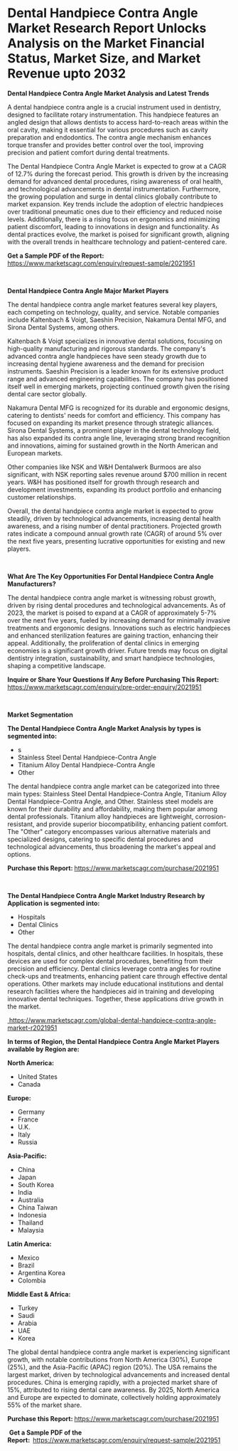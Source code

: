 <p><h1>Dental Handpiece Contra Angle Market Research Report Unlocks Analysis on the Market Financial Status, Market Size, and Market Revenue upto 2032</h1></p><p><strong>Dental Handpiece Contra Angle Market Analysis and Latest Trends</strong></p>
<p><p>A dental handpiece contra angle is a crucial instrument used in dentistry, designed to facilitate rotary instrumentation. This handpiece features an angled design that allows dentists to access hard-to-reach areas within the oral cavity, making it essential for various procedures such as cavity preparation and endodontics. The contra angle mechanism enhances torque transfer and provides better control over the tool, improving precision and patient comfort during dental treatments.</p><p>The Dental Handpiece Contra Angle Market is expected to grow at a CAGR of 12.7% during the forecast period. This growth is driven by the increasing demand for advanced dental procedures, rising awareness of oral health, and technological advancements in dental instrumentation. Furthermore, the growing population and surge in dental clinics globally contribute to market expansion. Key trends include the adoption of electric handpieces over traditional pneumatic ones due to their efficiency and reduced noise levels. Additionally, there is a rising focus on ergonomics and minimizing patient discomfort, leading to innovations in design and functionality. As dental practices evolve, the market is poised for significant growth, aligning with the overall trends in healthcare technology and patient-centered care.</p></p>
<p><strong>Get a Sample PDF of the Report:&nbsp;</strong> <a href="https://www.marketscagr.com/enquiry/request-sample/2021951?utm_campaign=2294&utm_medium=2&utm_source=Github&utm_content=ia&utm_term=13042025&utm_id=dental-handpiece-contra-angle">https://www.marketscagr.com/enquiry/request-sample/2021951</a></p>
<p>&nbsp;</p>
<p><strong>Dental Handpiece Contra Angle Major Market Players</strong></p>
<p><p>The dental handpiece contra angle market features several key players, each competing on technology, quality, and service. Notable companies include Kaltenbach & Voigt, Saeshin Precision, Nakamura Dental MFG, and Sirona Dental Systems, among others.</p><p>Kaltenbach & Voigt specializes in innovative dental solutions, focusing on high-quality manufacturing and rigorous standards. The company's advanced contra angle handpieces have seen steady growth due to increasing dental hygiene awareness and the demand for precision instruments. Saeshin Precision is a leader known for its extensive product range and advanced engineering capabilities. The company has positioned itself well in emerging markets, projecting continued growth given the rising dental care sector globally.</p><p>Nakamura Dental MFG is recognized for its durable and ergonomic designs, catering to dentists' needs for comfort and efficiency. This company has focused on expanding its market presence through strategic alliances. Sirona Dental Systems, a prominent player in the dental technology field, has also expanded its contra angle line, leveraging strong brand recognition and innovations, aiming for sustained growth in the North American and European markets.</p><p>Other companies like NSK and W&H Dentalwerk Burmoos are also significant, with NSK reporting sales revenue around $700 million in recent years. W&H has positioned itself for growth through research and development investments, expanding its product portfolio and enhancing customer relationships.</p><p>Overall, the dental handpiece contra angle market is expected to grow steadily, driven by technological advancements, increasing dental health awareness, and a rising number of dental practitioners. Projected growth rates indicate a compound annual growth rate (CAGR) of around 5% over the next five years, presenting lucrative opportunities for existing and new players.</p></p>
<p>&nbsp;</p>
<p><strong>What Are The Key Opportunities For Dental Handpiece Contra Angle Manufacturers?</strong></p>
<p><p>The dental handpiece contra angle market is witnessing robust growth, driven by rising dental procedures and technological advancements. As of 2023, the market is poised to expand at a CAGR of approximately 5-7% over the next five years, fueled by increasing demand for minimally invasive treatments and ergonomic designs. Innovations such as electric handpieces and enhanced sterilization features are gaining traction, enhancing their appeal. Additionally, the proliferation of dental clinics in emerging economies is a significant growth driver. Future trends may focus on digital dentistry integration, sustainability, and smart handpiece technologies, shaping a competitive landscape.</p></p>
<p><strong>Inquire or Share Your Questions If Any Before Purchasing This Report:</strong> <a href="https://www.marketscagr.com/enquiry/pre-order-enquiry/2021951?utm_campaign=2294&utm_medium=2&utm_source=Github&utm_content=ia&utm_term=13042025&utm_id=dental-handpiece-contra-angle">https://www.marketscagr.com/enquiry/pre-order-enquiry/2021951</a></p>
<p>&nbsp;</p>
<p><strong>Market Segmentation</strong></p>
<p><strong>The Dental Handpiece Contra Angle Market Analysis by types is segmented into:</strong></p>
<p><ul><li>s</li><li>Stainless Steel Dental Handpiece-Contra Angle</li><li>Titanium Alloy Dental Handpiece-Contra Angle</li><li>Other</li></ul></p>
<p><p>The dental handpiece contra angle market can be categorized into three main types: Stainless Steel Dental Handpiece-Contra Angle, Titanium Alloy Dental Handpiece-Contra Angle, and Other. Stainless steel models are known for their durability and affordability, making them popular among dental professionals. Titanium alloy handpieces are lightweight, corrosion-resistant, and provide superior biocompatibility, enhancing patient comfort. The "Other" category encompasses various alternative materials and specialized designs, catering to specific dental procedures and technological advancements, thus broadening the market's appeal and options.</p></p>
<p><strong>Purchase this Report:&nbsp;</strong><a href="https://www.marketscagr.com/purchase/2021951?utm_campaign=2294&utm_medium=2&utm_source=Github&utm_content=ia&utm_term=13042025&utm_id=dental-handpiece-contra-angle">https://www.marketscagr.com/purchase/2021951</a></p>
<p>&nbsp;</p>
<p><strong>The Dental Handpiece Contra Angle Market Industry Research by Application is segmented into:</strong></p>
<p><ul><li>Hospitals</li><li>Dental Clinics</li><li>Other</li></ul></p>
<p><p>The dental handpiece contra angle market is primarily segmented into hospitals, dental clinics, and other healthcare facilities. In hospitals, these devices are used for complex dental procedures, benefiting from their precision and efficiency. Dental clinics leverage contra angles for routine check-ups and treatments, enhancing patient care through effective dental operations. Other markets may include educational institutions and dental research facilities where the handpieces aid in training and developing innovative dental techniques. Together, these applications drive growth in the market.</p></p>
<p><a href="https://www.marketscagr.com/global-dental-handpiece-contra-angle-market-r2021951?utm_campaign=2294&utm_medium=2&utm_source=Github&utm_content=ia&utm_term=13042025&utm_id=dental-handpiece-contra-angle">&nbsp;https://www.marketscagr.com/global-dental-handpiece-contra-angle-market-r2021951</a></p>
<p><strong>In terms of Region, the Dental Handpiece Contra Angle Market Players available by Region are:</strong></p>
<p>
    <p> <strong> North America: </strong>
        <ul>
            <li>United States</li>
            <li>Canada</li>
        </ul>
        </p> 
    <p> <strong> Europe: </strong>
        <ul>
            <li>Germany</li>
            <li>France</li>
            <li>U.K.</li>
            <li>Italy</li>
            <li>Russia</li>
        </ul>
        </p> 
    <p> <strong> Asia-Pacific: </strong>
        <ul>
            <li>China</li>
            <li>Japan</li>
            <li>South Korea</li>
            <li>India</li>
            <li>Australia</li>
            <li>China Taiwan</li>
            <li>Indonesia</li>
            <li>Thailand</li>
            <li>Malaysia</li>
        </ul>
        </p> 
    <p> <strong> Latin America: </strong>
        <ul>
            <li>Mexico</li>
            <li>Brazil</li>
            <li>Argentina Korea</li>
            <li>Colombia</li>
        </ul>
        </p> 
    <p> <strong> Middle East & Africa: </strong>
        <ul>
            <li>Turkey</li>
            <li>Saudi</li>
            <li>Arabia</li>
            <li>UAE</li>
            <li>Korea</li>
        </ul>
    </p>
    </p>
<p><p>The global dental handpiece contra angle market is experiencing significant growth, with notable contributions from North America (30%), Europe (25%), and the Asia-Pacific (APAC) region (20%). The USA remains the largest market, driven by technological advancements and increased dental procedures. China is emerging rapidly, with a projected market share of 15%, attributed to rising dental care awareness. By 2025, North America and Europe are expected to dominate, collectively holding approximately 55% of the market share.</p></p>
<p><strong>Purchase this Report: </strong><a href="https://www.marketscagr.com/purchase/2021951?utm_campaign=2294&utm_medium=2&utm_source=Github&utm_content=ia&utm_term=13042025&utm_id=dental-handpiece-contra-angle">https://www.marketscagr.com/purchase/2021951</a></p>
<p>&nbsp;<strong>Get a Sample PDF of the Report:&nbsp;&nbsp;</strong><a href="https://www.marketscagr.com/enquiry/request-sample/2021951?utm_campaign=2294&utm_medium=2&utm_source=Github&utm_content=ia&utm_term=13042025&utm_id=dental-handpiece-contra-angle">https://www.marketscagr.com/enquiry/request-sample/2021951</a></p>
<p><strong></strong></p>
<p><p></p><p></p><p></p></p>